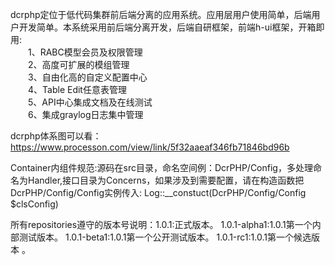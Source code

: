 dcrphp定位于低代码集群前后端分离的应用系统。应用层用户使用简单，后端用户开发简单。本系统采用前后端分离开发，后端自研框架，前端h-ui框架，开箱即用:  
　　1、RABC模型会员及权限管理  
　　2、高度可扩展的模组管理  
　　3、自由化高的自定义配置中心  
　　4、Table Edit任意表管理  
　　5、API中心集成文档及在线测试  
　　6、集成graylog日志集中管理  
  
dcrphp体系图可以看：https://www.processon.com/view/link/5f32aaeaf346fb71846bd96b

Container内组件规范:源码在src目录，命名空间例：DcrPHP/Config，多处理命名为Handler,接口目录为Concerns，如果涉及到需要配置，请在构造函数把DcrPHP/Config/Config实例传入:
Log::__constuct(DcrPHP/Config/Config $clsConfig)

所有repositories遵守的版本号说明：1.0.1:正式版本。 1.0.1-alpha1:1.0.1第一个内部测试版本。 1.0.1-beta1:1.0.1第一个公开测试版本。 1.0.1-rc1:1.0.1第一个候选版本 。
